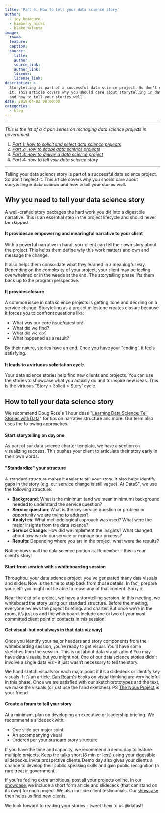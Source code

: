 ```yaml
---
title: 'Part 4: How to tell your data science story'
author:
  - joy_bonaguro
  - kimberly_hicks
  - blake_valenta
image:
  thumb:
  feature:
  caption:
  source:
    title:
    author:
    source_link:
    author_link:
    license:
    license_link:
description: >-
  Storytelling is part of a successful data science project. So don't neglect
  it. This article covers why you should care about storytelling in data science
  and how to tell your stories well.
date: 2018-04-02 00:00:00
categories:
  - blog
---
```


---

*This is the 1st of a 4 part series on managing data science projects in government.*

1. [*Part 1: How to solicit and select data science projects*](/blog/part-1-how-to-solicit-and-select-data-science-projects/)
2. [*Part 2: How to scope data science projects*](/blog/part-2-how-to-scope-data-science-projects/)
3. [*Part 3: How to deliver a data science project*](/blog/part-3-how-to-deliver-a-data-science-project/)
4. *Part 4: How to tell your data science story*

---

Telling your data science story is part of a successful data science project. So don’t neglect it. This article covers why you should care about storytelling in data science and how to tell your stories well.

## Why you need to tell your data science story

A well-crafted story packages the hard work you did into a digestible narrative. This is an essential step in the project lifecycle and should never be skipped.

#### **It provides an empowering and meaningful narrative to your client**

With a powerful narrative in hand, your client can tell their own story about the project. This helps them define why this work matters and own and message the change.

It also helps them consolidate what they learned in a meaningful way. Depending on the complexity of your project, your client may be feeling overwhelmed or in the weeds at the end. The storytelling phase lifts them back up to the program perspective.

#### **It provides closure**

A common issue in data science projects is getting done and deciding on a service change. Storytelling as a project milestone creates closure because it forces you to confront questions like:

* What was our core issue/question?
* What did we find?
* What did we do?
* What happened as a result?

By their nature, stories have an end. Once you have your "ending", it feels satisfying.

#### **It leads to a virtuous solicitation cycle**

Your data science stories help find new clients and projects. You can use the stories to showcase what you actually do and to inspire new ideas. This is the virtuous “Story &gt; Solicit &gt; Story” cycle.

## How to tell your data science story

We recommend Doug Rose's 1 hour class "[Learning Data Science: Tell Stories with Data](https://www.lynda.com/Data-Science-tutorials/Storytelling-Data-Science/477450-2.html)" for tips on narrative structure and more. Our team also uses the following approaches.

#### **Start storytelling on day one**

As part of our data science charter template, we have a section on visualizing success. This pushes your client to articulate their story early in their own words.

#### **"Standardize" your structure**

A standard structure makes it easier to tell your story. It also helps identify gaps in the story (e.g. our service change is still vague). At DataSF, we use the following structure:

* **Background**: What is the minimum (and we mean minimum) background needed to understand the service question?
* **Service question**: What is the key service question or problem or opportunity we are trying to address?
* **Analytics**: What methodological approach was used? What were the major insights from the data science?
* **Service Change**: How did we implement the insights? What changed about how we do our service or manage our process?
* **Results**: Depending where you are in the project, what were the results?

Notice how small the data science portion is. Remember – this is your client’s story!

#### **Start from scratch with a whiteboarding session**

Throughout your data science project, you’ve generated many data visuals and slides. Now is the time to step back from those details. In fact, prepare yourself: you might not be able to reuse any of that content. Sorry :(

Near the end of a project, we have a storytelling session. In this meeting, we whiteboard the story using our standard structure. Before the meeting, everyone reviews the project briefings and charter. But once we’re in the room, it’s just us and the whiteboard. Include one or two of your most committed client point of contacts in this session.

#### **Get visual (but not always in that data viz way)**

Once you identify your major headers and story components from the whiteboarding session, you’re ready to get visual. You’ll have some sketches from the session. This is not about data visualization! You may have data visuals, but you might not. One of our data science stories didn’t involve a single data viz – it just wasn’t necessary to tell the story.

We hand sketch visuals for each major point if it’s a slidedeck or identify key visuals if it’s an article. [Dan Roam](http://www.danroam.com/)'s books on visual thinking are very helpful in this phase. Once we are satisfied with our sketch prototypes and the text, we make the visuals (or just use the hand sketches). PS [The Noun Project](https://thenounproject.com/) is your friend.

#### **Create a forum to tell your story**

At a minimum, plan on developing an executive or leadership briefing. We recommend a slidedeck with:

* One slide per major point
* An accompanying visual
* Ordered per your standard story structure

If you have the time and capacity, we recommend a demo day to feature multiple projects. Keep the talks short (8 min or less) using your digestible slidedecks. Invite prospective clients. Demo day also gives your clients a chance to develop their public speaking skills and gain public recognition (a rare treat in government).

If you're feeling extra ambitious, post all your projects online. In our [showcase](https://datasf.org/showcase/datascience/), we include a short form article and slidedeck (that can stand on its own) for each project. We also include client testimonials. Our [showcase ](https://datasf.org/showcase/datascience/)then helps us find new clients.

We look forward to reading your stories - tweet them to us @datasf!